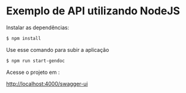 # Exemplo de API utilizando NodeJS

Instalar as dependências:

```bash
$ npm install
```

Use esse comando para subir a aplicação

```bash
$ npm run start-gendoc
```

Acesse o projeto em :

[http://localhost:4000/swagger-ui](http://localhost:4000/swagger-ui)

